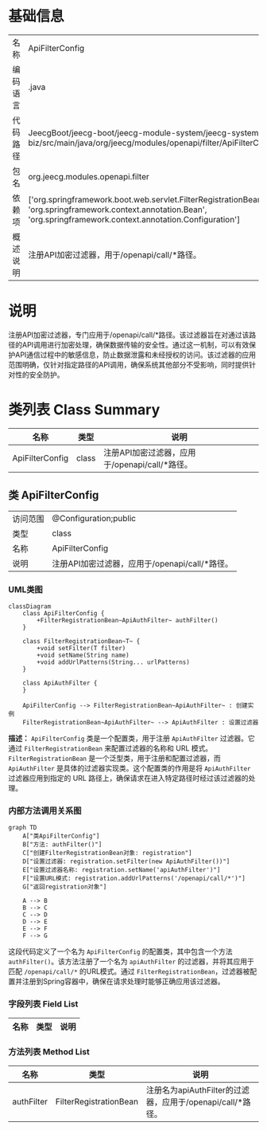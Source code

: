 # 基础信息

|      |      |
|------|------|
| 名称 | ApiFilterConfig |
| 编码语言 | .java |
| 代码路径 | JeecgBoot/jeecg-boot/jeecg-module-system/jeecg-system-biz/src/main/java/org/jeecg/modules/openapi/filter/ApiFilterConfig.java |
| 包名 | org.jeecg.modules.openapi.filter |
| 依赖项 | ['org.springframework.boot.web.servlet.FilterRegistrationBean', 'org.springframework.context.annotation.Bean', 'org.springframework.context.annotation.Configuration'] |
| 概述说明 | 注册API加密过滤器，用于/openapi/call/*路径。 |

# 说明

注册API加密过滤器，专门应用于/openapi/call/*路径。该过滤器旨在对通过该路径的API调用进行加密处理，确保数据传输的安全性。通过这一机制，可以有效保护API通信过程中的敏感信息，防止数据泄露和未经授权的访问。该过滤器的应用范围明确，仅针对指定路径的API调用，确保系统其他部分不受影响，同时提供针对性的安全防护。

# 类列表 Class Summary

| 名称   | 类型  | 说明 |
|-------|------|-------------|
| ApiFilterConfig | class | 注册API加密过滤器，应用于/openapi/call/*路径。 |



## 类 ApiFilterConfig

|      |      |
|------|------|
| 访问范围 | @Configuration;public |
| 类型 | class |
| 名称 | ApiFilterConfig |
| 说明 | 注册API加密过滤器，应用于/openapi/call/*路径。 |


### UML类图

```mermaid
classDiagram
    class ApiFilterConfig {
        +FilterRegistrationBean~ApiAuthFilter~ authFilter()
    }

    class FilterRegistrationBean~T~ {
        +void setFilter(T filter)
        +void setName(String name)
        +void addUrlPatterns(String... urlPatterns)
    }

    class ApiAuthFilter {
    }

    ApiFilterConfig --> FilterRegistrationBean~ApiAuthFilter~ : 创建实例
    FilterRegistrationBean~ApiAuthFilter~ --> ApiAuthFilter : 设置过滤器
```

**描述：**
`ApiFilterConfig` 类是一个配置类，用于注册 `ApiAuthFilter` 过滤器。它通过 `FilterRegistrationBean` 来配置过滤器的名称和 URL 模式。`FilterRegistrationBean` 是一个泛型类，用于注册和配置过滤器，而 `ApiAuthFilter` 是具体的过滤器实现类。这个配置类的作用是将 `ApiAuthFilter` 过滤器应用到指定的 URL 路径上，确保请求在进入特定路径时经过该过滤器的处理。


### 内部方法调用关系图

```mermaid
graph TD
    A["类ApiFilterConfig"]
    B["方法: authFilter()"]
    C["创建FilterRegistrationBean对象: registration"]
    D["设置过滤器: registration.setFilter(new ApiAuthFilter())"]
    E["设置过滤器名称: registration.setName('apiAuthFilter')"]
    F["设置URL模式: registration.addUrlPatterns('/openapi/call/*')"]
    G["返回registration对象"]

    A --> B
    B --> C
    C --> D
    D --> E
    E --> F
    F --> G
```

这段代码定义了一个名为 `ApiFilterConfig` 的配置类，其中包含一个方法 `authFilter()`。该方法注册了一个名为 `apiAuthFilter` 的过滤器，并将其应用于匹配 `/openapi/call/*` 的URL模式。通过 `FilterRegistrationBean`，过滤器被配置并注册到Spring容器中，确保在请求处理时能够正确应用该过滤器。

### 字段列表 Field List

| 名称  | 类型  | 说明 |
|-------|-------|------|

### 方法列表 Method List

| 名称  | 类型  | 说明 |
|-------|-------|------|
| authFilter | FilterRegistrationBean<ApiAuthFilter> | 注册名为apiAuthFilter的过滤器，应用于/openapi/call/*路径。 |




